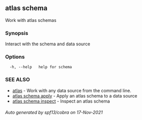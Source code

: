 ## atlas schema

Work with atlas schemas

### Synopsis

Interact with the schema and data source

### Options

```
  -h, --help   help for schema
```

### SEE ALSO

* [atlas](atlas.md)	 - Work with any data source from the command line.
* [atlas schema apply](atlas_schema_apply.md)	 - Apply an atlas schema to a data source
* [atlas schema inspect](atlas_schema_inspect.md)	 - Inspect an atlas schema

###### Auto generated by spf13/cobra on 17-Nov-2021
